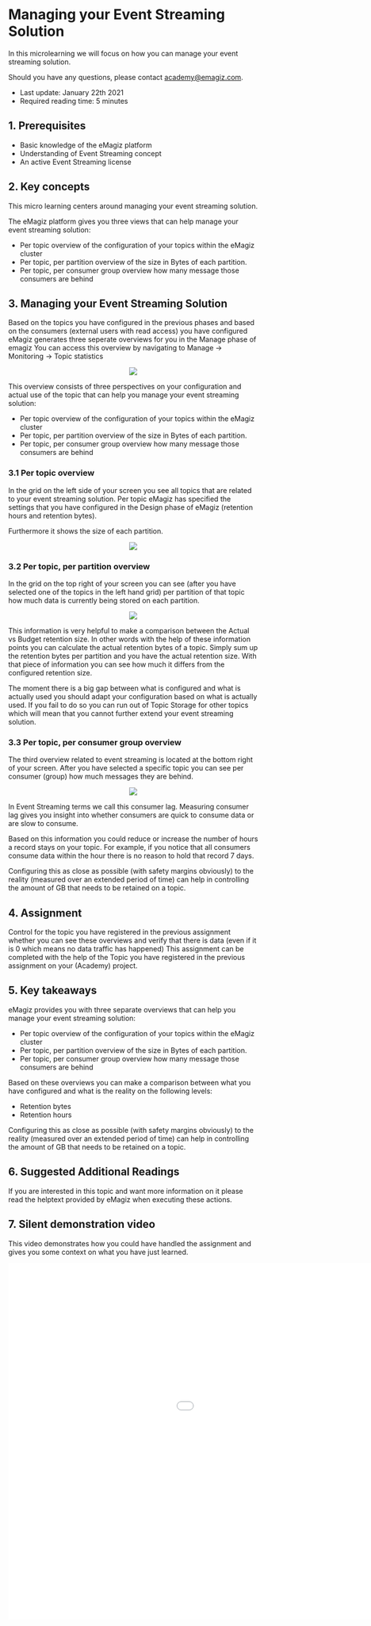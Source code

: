 # Managing your Event Streaming Solution

In this microlearning we will focus on how you can manage your event streaming solution.

Should you have any questions, please contact academy@emagiz.com.

- Last update: January 22th 2021
- Required reading time: 5 minutes

## 1. Prerequisites
- Basic knowledge of the eMagiz platform
- Understanding of Event Streaming concept
- An active Event Streaming license

## 2. Key concepts
This micro learning centers around managing your event streaming solution.

The eMagiz platform gives you three views that can help manage your event streaming solution:

- Per topic overview of the configuration of your topics within the eMagiz cluster
- Per topic, per partition overview of the size in Bytes of each partition.
- Per topic, per consumer group overview how many message those consumers are behind

## 3. Managing your Event Streaming Solution

Based on the topics you have configured in the previous phases and based on the consumers (external users with read access) you have configured eMagiz generates three seperate overviews for you in the Manage phase of emagiz
You can access this overview by navigating to Manage -> Monitoring -> Topic statistics

<p align="center"><img src="../../img/microlearning/ml-managing-your-event-streaming-solution--topic-statistics-overview.png"></p>

This overview consists of three perspectives on your configuration and actual use of the topic that can help you manage your event streaming solution:

- Per topic overview of the configuration of your topics within the eMagiz cluster
- Per topic, per partition overview of the size in Bytes of each partition.
- Per topic, per consumer group overview how many message those consumers are behind

### 3.1 Per topic overview

In the grid on the left side of your screen you see all topics that are related to your event streaming solution. 
Per topic eMagiz has specified the settings that you have configured in the Design phase of eMagiz (retention hours and retention bytes).

Furthermore it shows the size of each partition.

<p align="center"><img src="../../img/microlearning/ml-managing-your-event-streaming-solution--topic-statistics-config.png"></p>


### 3.2 Per topic, per partition overview

In the grid on the top right of your screen you can see (after you have selected one of the topics in the left hand grid) per partition of that topic how much data is currently being stored on each partition.

<p align="center"><img src="../../img/microlearning/ml-managing-your-event-streaming-solution--topic-statistics-partition-size.png"></p>

This information is very helpful to make a comparison between the Actual vs Budget retention size. 
In other words with the help of these information points you can calculate the actual retention bytes of a topic. 
Simply sum up the retention bytes per partition and you have the actual retention size.
With that piece of information you can see how much it differs from the configured retention size. 

The moment there is a big gap between what is configured and what is actually used you should adapt your configuration based on what is actually used.
If you fail to do so you can run out of Topic Storage for other topics which will mean that you cannot further extend your event streaming solution.


### 3.3 Per topic, per consumer group overview

The third overview related to event streaming is located at the bottom right of your screen. After you have selected a specific topic you can see per consumer (group) how much messages they are behind.

<p align="center"><img src="../../img/microlearning/ml-managing-your-event-streaming-solution--topic-statistics-partition-consumer-lag.png"></p>

In Event Streaming terms we call this consumer lag. Measuring consumer lag gives you insight into whether consumers are quick to consume data or are slow to consume.

Based on this information you could reduce or increase the number of hours a record stays on your topic.
For example, if you notice that all consumers consume data within the hour there is no reason to hold that record 7 days.

Configuring this as close as possible (with safety margins obviously) to the reality (measured over an extended period of time) can help in controlling the amount of GB that needs to be retained on a topic.

## 4. Assignment

Control for the topic you have registered in the previous assignment whether you can see these overviews and verify that there is data (even if it is 0 which means no data traffic has happened)
This assignment can be completed with the help of the Topic you have registered in the previous assignment on your (Academy) project.

## 5. Key takeaways

eMagiz provides you with three separate overviews that can help you manage your event streaming solution:

- Per topic overview of the configuration of your topics within the eMagiz cluster
- Per topic, per partition overview of the size in Bytes of each partition.
- Per topic, per consumer group overview how many message those consumers are behind

Based on these overviews you can make a comparison between what you have configured and what is the reality on the following levels:

- Retention bytes
- Retention hours

Configuring this as close as possible (with safety margins obviously) to the reality (measured over an extended period of time) can help in controlling the amount of GB that needs to be retained on a topic.

## 6. Suggested Additional Readings

If you are interested in this topic and want more information on it please read the helptext provided by eMagiz when executing these actions.

## 7. Silent demonstration video

This video demonstrates how you could have handled the assignment and gives you some context on what you have just learned.

<iframe width="1280" height="720" src="../../vid/microlearning/microlearning-managing-your-event-streaming-solution.mp4" frameborder="0" allow="accelerometer; autoplay; clipboard-write; encrypted-media; gyroscope; picture-in-picture" allowfullscreen></iframe>